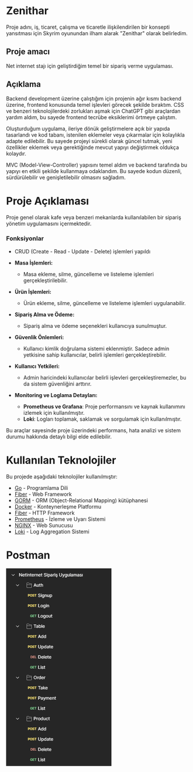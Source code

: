 # Zenithar

Proje adını, iş, ticaret, çalışma ve ticaretle ilişkilendirilen bir konsepti yansıtması için Skyrim oyunundan ilham alarak "Zenithar" olarak belirledim.

## Proje amacı

Net internet stajı için geliştirdiğim temel bir sipariş verme uygulaması.

## Açıklama
Backend development üzerine çalıştığım için projenin ağır kısmı backend üzerine, frontend konusunda temel işlevleri görecek şekilde bıraktım. CSS ve benzeri teknolojilerdeki zorlukları aşmak için ChatGPT gibi araçlardan yardım aldım, bu sayede frontend tecrübe eksiklerimi örtmeye çalıştım.

Oluşturduğum uygulama, ileriye dönük geliştirmelere açık bir yapıda tasarlandı ve kod tabanı, istenilen eklemeler veya çıkarmalar için kolaylıkla adapte edilebilir. Bu sayede projeyi sürekli olarak güncel tutmak, yeni özellikler eklemek veya gerektiğinde mevcut yapıyı değiştirmek oldukça kolaydır.

MVC (Model-View-Controller) yapısını temel aldım ve backend tarafında bu yapıyı en etkili şekilde kullanmaya odaklandım. Bu sayede kodun düzenli, sürdürülebilir ve genişletilebilir olmasını sağladım.

# Proje Açıklaması

Proje genel olarak kafe veya benzeri mekanlarda kullanılabilen bir sipariş yönetim uygulamasını içermektedir.

### Fonksiyonlar

- CRUD (Create - Read - Update - Delete) işlemleri yapıldı

- **Masa İşlemleri:**
  - Masa ekleme, silme, güncelleme ve listeleme işlemleri gerçekleştirilebilir.

- **Ürün İşlemleri:**
  - Ürün ekleme, silme, güncelleme ve listeleme işlemleri uygulanabilir.

- **Sipariş Alma ve Ödeme:**
  - Sipariş alma ve ödeme seçenekleri kullanıcıya sunulmuştur.

- **Güvenlik Önlemleri:**
  - Kullanıcı kimlik doğrulama sistemi eklenmiştir. Sadece admin yetkisine sahip kullanıcılar, belirli işlemleri gerçekleştirebilir.

- **Kullanıcı Yetkileri:**
  - Admin haricindeki kullanıcılar belirli işlevleri gerçekleştiremezler, bu da sistem güvenliğini arttırır.

- **Monitoring ve Loglama Detayları:**
  - **Prometheus ve Grafana**: Proje performansını ve kaynak kullanımını izlemek için kullanılmıştır.
  - **Loki**: Logları toplamak, saklamak ve sorgulamak için kullanılmıştır.

Bu araçlar sayesinde proje üzerindeki performans, hata analizi ve sistem durumu hakkında detaylı bilgi elde edilebilir.


# Kullanılan Teknolojiler

Bu projede aşağıdaki teknolojiler kullanılmıştır:

- [Go](https://golang.org/) - Programlama Dili
- [Fiber](https://gofiber.io/) - Web Framework
- [GORM](https://gorm.io/) - ORM (Object-Relational Mapping) kütüphanesi
- [Docker](https://www.docker.com/) - Konteynerleşme Platformu
- [Fiber](https://gofiber.io/) - HTTP Framework
- [Prometheus](https://prometheus.io/) - İzleme ve Uyarı Sistemi
- [NGINX](https://www.nginx.com/) - Web Sunucusu
- [Loki](https://grafana.com/loki) - Log Aggregation Sistemi

# Postman
![image](./Images/Postman.png)
